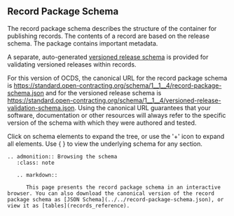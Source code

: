 ## Record Package Schema

The record package schema describes the structure of the container for publishing records. The contents of a record are based on the release schema. The package contains important metadata.

A separate, auto-generated [versioned release schema](../../versioned-release-validation-schema.json) is provided for validating versioned releases within records.

For this version of OCDS, the canonical URL for the record package schema is <https://standard.open-contracting.org/schema/1__1__4/record-package-schema.json> and for the versioned release schema is <https://standard.open-contracting.org/schema/1__1__4/versioned-release-validation-schema.json>. Using the canonical URL guarantees that your software, documentation or other resources will always refer to the specific version of the schema with which they were authored and tested.

Click on schema elements to expand the tree, or use the '+' icon to expand all elements. Use { } to view the underlying schema for any section.

<script src="../../_static/docson/widget.js" data-schema="../../record-package-schema.json"></script>

```eval_rst
.. admonition:: Browsing the schema
   :class: note

   .. markdown::

      This page presents the record package schema in an interactive browser. You can also download the canonical version of the record package schema as [JSON Schema](../../record-package-schema.json), or view it as [tables](records_reference).
```

